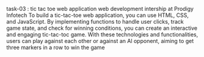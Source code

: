 task-03 : tic tac toe web application
web development intership at Prodigy Infotech 
To build a tic-tac-toe web application, you can use HTML, CSS, and JavaScript. By implementing functions to handle user clicks, track game state, and check for winning conditions, you can create an interactive and engaging tic-tac-toc game. With these technologies and functionalities, users can play against each other or against an Al opponent, aiming to get three markers in a row to win the game 
